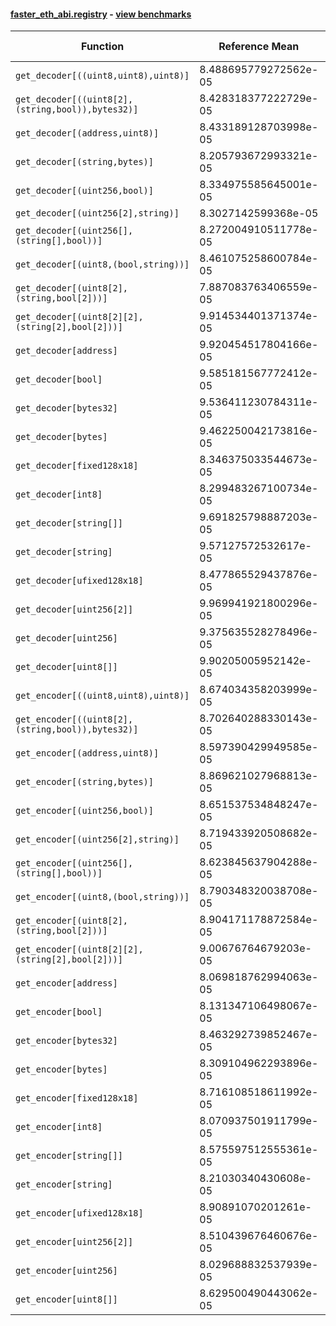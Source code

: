 #### [faster_eth_abi.registry](https://github.com/BobTheBuidler/faster-eth-abi/blob/master/faster_eth_abi/registry.py) - [view benchmarks](https://github.com/BobTheBuidler/faster-eth-abi/blob/master/benchmarks/test_registry_benchmarks.py)

| Function | Reference Mean | Faster Mean | % Change | Speedup (%) | x Faster | Faster |
|----------|---------------|-------------|----------|-------------|----------|--------|
| `get_decoder[((uint8,uint8),uint8)]` | 8.488695779272562e-05 | 8.361188178073032e-05 | 1.50% | 1.52% | 1.02x | ✅ |
| `get_decoder[((uint8[2],(string,bool)),bytes32)]` | 8.428318377222729e-05 | 8.472940686799108e-05 | -0.53% | -0.53% | 0.99x | ❌ |
| `get_decoder[(address,uint8)]` | 8.433189128703998e-05 | 8.382029868637824e-05 | 0.61% | 0.61% | 1.01x | ✅ |
| `get_decoder[(string,bytes)]` | 8.205793672993321e-05 | 8.396411719232758e-05 | -2.32% | -2.27% | 0.98x | ❌ |
| `get_decoder[(uint256,bool)]` | 8.334975585645001e-05 | 8.313174019025009e-05 | 0.26% | 0.26% | 1.00x | ✅ |
| `get_decoder[(uint256[2],string)]` | 8.3027142599368e-05 | 8.303987283403929e-05 | -0.02% | -0.02% | 1.00x | ❌ |
| `get_decoder[(uint256[],(string[],bool))]` | 8.272004910511778e-05 | 8.303051671593964e-05 | -0.38% | -0.37% | 1.00x | ❌ |
| `get_decoder[(uint8,(bool,string))]` | 8.461075258600784e-05 | 8.437965777372774e-05 | 0.27% | 0.27% | 1.00x | ✅ |
| `get_decoder[(uint8[2],(string,bool[2]))]` | 7.887083763406559e-05 | 8.472045125558641e-05 | -7.42% | -6.90% | 0.93x | ❌ |
| `get_decoder[(uint8[2][2],(string[2],bool[2]))]` | 9.914534401371374e-05 | 9.62754734382021e-05 | 2.89% | 2.98% | 1.03x | ✅ |
| `get_decoder[address]` | 9.920454517804166e-05 | 9.321581217269338e-05 | 6.04% | 6.42% | 1.06x | ✅ |
| `get_decoder[bool]` | 9.585181567772412e-05 | 9.629425898509461e-05 | -0.46% | -0.46% | 1.00x | ❌ |
| `get_decoder[bytes32]` | 9.536411230784311e-05 | 9.331021517304034e-05 | 2.15% | 2.20% | 1.02x | ✅ |
| `get_decoder[bytes]` | 9.462250042173816e-05 | 9.474815952262107e-05 | -0.13% | -0.13% | 1.00x | ❌ |
| `get_decoder[fixed128x18]` | 8.346375033544673e-05 | 8.338403009357999e-05 | 0.10% | 0.10% | 1.00x | ✅ |
| `get_decoder[int8]` | 8.299483267100734e-05 | 8.271734268650793e-05 | 0.33% | 0.34% | 1.00x | ✅ |
| `get_decoder[string[]]` | 9.691825798887203e-05 | 9.931122927364948e-05 | -2.47% | -2.41% | 0.98x | ❌ |
| `get_decoder[string]` | 9.57127572532617e-05 | 9.396351469122456e-05 | 1.83% | 1.86% | 1.02x | ✅ |
| `get_decoder[ufixed128x18]` | 8.477865529437876e-05 | 8.522373224909803e-05 | -0.52% | -0.52% | 0.99x | ❌ |
| `get_decoder[uint256[2]]` | 9.969941921800296e-05 | 0.00010019814182660774 | -0.50% | -0.50% | 1.00x | ❌ |
| `get_decoder[uint256]` | 9.375635528278496e-05 | 9.792368022710432e-05 | -4.44% | -4.26% | 0.96x | ❌ |
| `get_decoder[uint8[]]` | 9.90205005952142e-05 | 9.855344262441625e-05 | 0.47% | 0.47% | 1.00x | ✅ |
| `get_encoder[((uint8,uint8),uint8)]` | 8.674034358203999e-05 | 8.644140906788644e-05 | 0.34% | 0.35% | 1.00x | ✅ |
| `get_encoder[((uint8[2],(string,bool)),bytes32)]` | 8.702640288330143e-05 | 8.739178220226676e-05 | -0.42% | -0.42% | 1.00x | ❌ |
| `get_encoder[(address,uint8)]` | 8.597390429949585e-05 | 8.809733060994207e-05 | -2.47% | -2.41% | 0.98x | ❌ |
| `get_encoder[(string,bytes)]` | 8.869621027968813e-05 | 8.736793403912012e-05 | 1.50% | 1.52% | 1.02x | ✅ |
| `get_encoder[(uint256,bool)]` | 8.651537534848247e-05 | 8.713816535525755e-05 | -0.72% | -0.71% | 0.99x | ❌ |
| `get_encoder[(uint256[2],string)]` | 8.719433920508682e-05 | 8.507293856020883e-05 | 2.43% | 2.49% | 1.02x | ✅ |
| `get_encoder[(uint256[],(string[],bool))]` | 8.623845637904288e-05 | 8.627003193303689e-05 | -0.04% | -0.04% | 1.00x | ❌ |
| `get_encoder[(uint8,(bool,string))]` | 8.790348320038708e-05 | 8.752652685882825e-05 | 0.43% | 0.43% | 1.00x | ✅ |
| `get_encoder[(uint8[2],(string,bool[2]))]` | 8.904171178872584e-05 | 8.982466598364394e-05 | -0.88% | -0.87% | 0.99x | ❌ |
| `get_encoder[(uint8[2][2],(string[2],bool[2]))]` | 9.00676764679203e-05 | 8.935144811113813e-05 | 0.80% | 0.80% | 1.01x | ✅ |
| `get_encoder[address]` | 8.069818762994063e-05 | 7.998055869949311e-05 | 0.89% | 0.90% | 1.01x | ✅ |
| `get_encoder[bool]` | 8.131347106498067e-05 | 8.157280289964409e-05 | -0.32% | -0.32% | 1.00x | ❌ |
| `get_encoder[bytes32]` | 8.463292739852467e-05 | 8.434735641830848e-05 | 0.34% | 0.34% | 1.00x | ✅ |
| `get_encoder[bytes]` | 8.309104962293896e-05 | 8.301346635918208e-05 | 0.09% | 0.09% | 1.00x | ✅ |
| `get_encoder[fixed128x18]` | 8.716108518611992e-05 | 8.654994621212422e-05 | 0.70% | 0.71% | 1.01x | ✅ |
| `get_encoder[int8]` | 8.070937501911799e-05 | 8.127385518828097e-05 | -0.70% | -0.69% | 0.99x | ❌ |
| `get_encoder[string[]]` | 8.575597512555361e-05 | 8.577320626905371e-05 | -0.02% | -0.02% | 1.00x | ❌ |
| `get_encoder[string]` | 8.21030340430608e-05 | 8.178061008186731e-05 | 0.39% | 0.39% | 1.00x | ✅ |
| `get_encoder[ufixed128x18]` | 8.90891070201261e-05 | 8.816399814680185e-05 | 1.04% | 1.05% | 1.01x | ✅ |
| `get_encoder[uint256[2]]` | 8.510439676460676e-05 | 8.525641407549924e-05 | -0.18% | -0.18% | 1.00x | ❌ |
| `get_encoder[uint256]` | 8.029688832537939e-05 | 8.19911900243328e-05 | -2.11% | -2.07% | 0.98x | ❌ |
| `get_encoder[uint8[]]` | 8.629500490443062e-05 | 8.690021771446423e-05 | -0.70% | -0.70% | 0.99x | ❌ |
